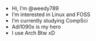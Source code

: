 -  Hi, I’m @weedy789
-  I’m interested in Linux and FOSS 
-  I’m currently studying CompSci
-  Adi1090x is my hero
-  I use Arch Btw xD

<!---
weedy789/weedy789 is a ✨ special ✨ repository because its `README.md` (this file) appears on your GitHub profile.
You can click the Preview link to take a look at your changes.
--->
